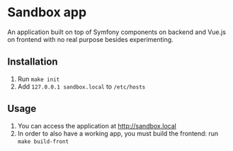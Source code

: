 # Sandbox app

An application built on top of Symfony components on backend and Vue.js on frontend with no real purpose besides
experimenting.

## Installation

1. Run `make init`
2. Add `127.0.0.1 sandbox.local` to `/etc/hosts`

## Usage

1. You can access the application at http://sandbox.local
2. In order to also have a working app, you must build the frontend: run `make build-front`
